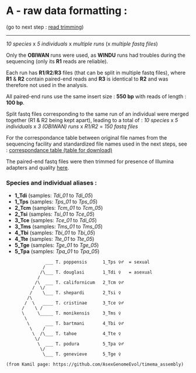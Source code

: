 
# A - raw data formatting :

(go to next step : [read trimming](../B_cleaned_reads))

-----------

*10 species* x *5 individuals* x *multiple runs* (x *multiple fastq files*)

Only the **OBIWAN** runs were used, as **WINDU** runs had troubles during the sequencing (only its **R1** reads are reliable). 

Each run has **R1**/**R2**/**R3** files (that can be split in multiple fastq files), where **R1** & **R2** contain paired-end reads and **R3** is identical to **R2** and was therefore not used in the analysis.

All paired-end runs use the same insert size : **550 bp** with reads of length : **100 bp**.

Split fastq files corresponding to the same run of an individual were merged together (R1 & R2 being kept apart), leading to a total of :
*10 species* x *5 individuals* x *3 (OBIWAN) runs* x *R1/R2* =  *150 fastq files*

For the correspondance table between original file names from the sequencing facility and standardized file names used in the next steps, see :
[correspondance table (table for download)](./resequencing_samples)

The paired-end fastq files were then trimmed for presence of Illumina adapters and quality [here](../B_cleaned_reads).


### Species and individual aliases :

* **1_Tdi**   (samples: *Tdi_01* to *Tdi_05*)
* **1_Tps**   (samples: *Tps_01* to *Tps_05*)
* **2_Tcm**   (samples: *Tcm_01* to *Tcm_05*)
* **2_Tsi**   (samples: *Tsi_01* to *Tce_05*)
* **3_Tce**   (samples: *Tce_01* to *Tdi_05*)
* **3_Tms**   (samples: *Tms_01* to *Tms_05*)
* **4_Tbi**   (samples: *Tbi_01* to *Tbi_05*)
* **4_Tte**   (samples: *Tte_01* to *Tte_05*)
* **5_Tge**   (samples: *Tge_01* to *Tge_05*)
* **5_Tpa**   (samples: *Tpa_01* to *Tpa_05*)


```
               ___ T. poppensis      1_Tps ♀♂  = sexual
              /  
             /\___ T. douglasi       1_Tdi ♀   = asexual
            /
           /\  ___ T. californicum   2_Tcm ♀♂
          /  \/
         /    \___ T. shepardi       2_Tsi ♀
        /\
       /  \   ____ T. cristinae      3_Tce ♀♂
      /    \ /
      \     \_____ T. monikensis     3_Tms ♀
       \
        \      ___ T. bartmani       4_Tbi ♀♂
         \    /
          \  /\___ T. tahoe          4_Tte ♀
           \/
            \  ___ T. podura         5_Tpa ♀♂
             \/  
              \___ T. genevieve      5_Tge ♀
              
(from Kamil page: https://github.com/AsexGenomeEvol/timema_assembly)
```

